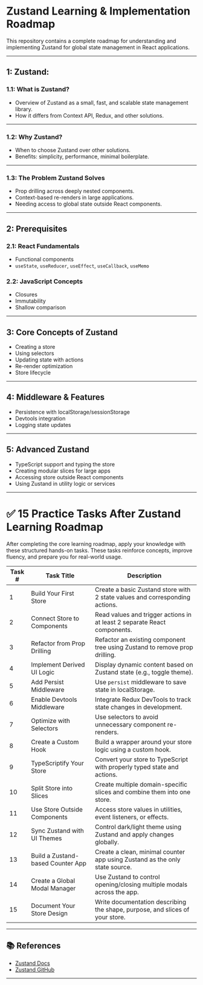 # Zustand Learning & Implementation Roadmap

This repository contains a complete roadmap for understanding and implementing Zustand for global state management in React applications.

---
## 1: Zustand: 

### 1.1: What is Zustand?

- Overview of Zustand as a small, fast, and scalable state management library.
- How it differs from Context API, Redux, and other solutions.

---

### 1.2: Why Zustand?

- When to choose Zustand over other solutions.
- Benefits: simplicity, performance, minimal boilerplate.

---

### 1.3: The Problem Zustand Solves

- Prop drilling across deeply nested components.
- Context-based re-renders in large applications.
- Needing access to global state outside React components.

---

## 2: Prerequisites

### 2.1: React Fundamentals
- Functional components
- `useState`, `useReducer`, `useEffect`, `useCallback`, `useMemo`

### 2.2: JavaScript Concepts
- Closures
- Immutability
- Shallow comparison

---

## 3: Core Concepts of Zustand

- Creating a store
- Using selectors
- Updating state with actions
- Re-render optimization
- Store lifecycle

---

## 4: Middleware & Features

- Persistence with localStorage/sessionStorage
- Devtools integration
- Logging state updates

---

## 5: Advanced Zustand

- TypeScript support and typing the store
- Creating modular slices for large apps
- Accessing store outside React components
- Using Zustand in utility logic or services

---

# ✅ 15 Practice Tasks After Zustand Learning Roadmap

After completing the core learning roadmap, apply your knowledge with these structured hands-on tasks. These tasks reinforce concepts, improve fluency, and prepare you for real-world usage.

| Task # | Task Title                                      | Description                                                                 |
|--------|--------------------------------------------------|-----------------------------------------------------------------------------|
| 1      | Build Your First Store                           | Create a basic Zustand store with 2 state values and corresponding actions. |
| 2      | Connect Store to Components                      | Read values and trigger actions in at least 2 separate React components.    |
| 3      | Refactor from Prop Drilling                      | Refactor an existing component tree using Zustand to remove prop drilling.  |
| 4      | Implement Derived UI Logic                       | Display dynamic content based on Zustand state (e.g., toggle theme).        |
| 5      | Add Persist Middleware                           | Use `persist` middleware to save state in localStorage.                     |
| 6      | Enable Devtools Middleware                       | Integrate Redux DevTools to track state changes in development.            |
| 7      | Optimize with Selectors                          | Use selectors to avoid unnecessary component re-renders.                    |
| 8      | Create a Custom Hook                             | Build a wrapper around your store logic using a custom hook.                |
| 9      | TypeScriptify Your Store                         | Convert your store to TypeScript with properly typed state and actions.     |
| 10     | Split Store into Slices                          | Create multiple domain-specific slices and combine them into one store.     |
| 11     | Use Store Outside Components                     | Access store values in utilities, event listeners, or effects.              |
| 12     | Sync Zustand with UI Themes                      | Control dark/light theme using Zustand and apply changes globally.          |
| 13     | Build a Zustand-based Counter App                | Create a clean, minimal counter app using Zustand as the only state source. |
| 14     | Create a Global Modal Manager                    | Use Zustand to control opening/closing multiple modals across the app.      |
| 15     | Document Your Store Design                       | Write documentation describing the shape, purpose, and slices of your store.|

---

## 📚 References

- [Zustand Docs](https://docs.pmnd.rs/zustand)
- [Zustand GitHub](https://github.com/pmndrs/zustand)

---
